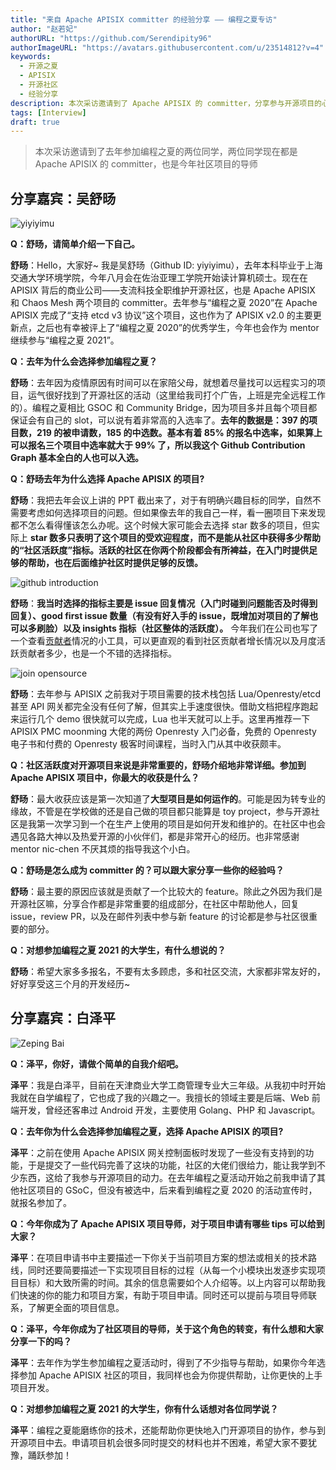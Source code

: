 ```yaml
---
title: "来自 Apache APISIX committer 的经验分享 —— 编程之夏专访"
author: "赵若妃"
authorURL: "https://github.com/Serendipity96"
authorImageURL: "https://avatars.githubusercontent.com/u/23514812?v=4"
keywords:
  - 开源之夏
  - APISIX
  - 开源社区
  - 经验分享
description: 本次采访邀请到了 Apache APISIX 的 committer，分享参与开源项目的心得体会
tags: [Interview]
draft: true
---
```


> 本次采访邀请到了去年参加编程之夏的两位同学，两位同学现在都是 Apache APISIX 的 committer，也是今年社区项目的导师

<!--truncate-->

## 分享嘉宾：吴舒旸

![yiyiyimu](https://static.apiseven.com/202108/1630546588578-2d8386cd-06c0-4c71-848a-8ed0e1263a4e.png)

**Q：舒旸，请简单介绍一下自己。**

**舒旸**：Hello，大家好~ 我是吴舒旸（Github ID: yiyiyimu），去年本科毕业于上海交通大学环境学院，今年八月会在佐治亚理工学院开始读计算机硕士。现在在 APISIX 背后的商业公司——支流科技全职维护开源社区，也是 Apache APISIX 和 Chaos Mesh 两个项目的 committer。去年参与“编程之夏 2020”在 Apache APISIX 完成了“支持 etcd v3 协议”这个项目，这也作为了 APISIX v2.0 的主要更新点，之后也有幸被评上了“编程之夏 2020”的优秀学生，今年也会作为 mentor 继续参与“编程之夏 2021”。

**Q：去年为什么会选择参加编程之夏？**

**舒旸**：去年因为疫情原因有时间可以在家陪父母，就想着尽量找可以远程实习的项目，运气很好找到了开源社区的活动（这里给我司打个广告，上班是完全远程工作的）。编程之夏相比 GSOC 和 Community Bridge，因为项目多并且每个项目都保证会有自己的 slot，可以说有着非常高的入选率了。**去年的数据是：397 的项目数，219 的被申请数，185 的中选数。基本有着 85% 的报名中选率，如果算上可以报名三个项目中选率就大于 99% 了，所以我这个 Github Contribution Graph 基本全白的人也可以入选。**

**Q：舒旸去年为什么选择 Apache APISIX 的项目?**

**舒旸**：我把去年会议上讲的 PPT 截出来了，对于有明确兴趣目标的同学，自然不需要考虑如何选择项目的问题。但如果像去年的我自己一样，看一圈项目下来发现都不怎么看得懂该怎么办呢。这个时候大家可能会去选择 star 数多的项目，但实际上 **star 数多只表明了这个项目的受欢迎程度，而不是能从社区中获得多少帮助的“社区活跃度”指标。活跃的社区在你两个阶段都会有所裨益，在入门时提供足够的帮助，也在后面维护社区时提供足够的反馈。**

![github introduction](https://static.apiseven.com/202108/1630546653087-23ff48eb-8e13-464c-874e-c4225cc32336.png)

**舒旸**：**我当时选择的指标主要是 issue 回复情况（入门时碰到问题能否及时得到回复）、good first issue 数量（有没有好入手的 issue，既增加对项目的了解也可以多刷脸）以及 insights 指标（社区整体的活跃度）。** 今年我们在公司也写了一个查看[贡献者](https://github.com/api7/contributor-graph)情况的小工具，可以更直观的看到社区贡献者增长情况以及月度活跃贡献者多少，也是一个不错的选择指标。

![join opensource](https://static.apiseven.com/202108/1630546703021-d63457b1-4068-45da-8bde-aa9c708c6793.png)

**舒旸**：去年参与 APISIX 之前我对于项目需要的技术栈包括 Lua/Openresty/etcd 甚至 API 网关都完全没有任何了解，但其实上手速度很快。借助文档把程序跑起来运行几个 demo 很快就可以完成，Lua 也半天就可以上手。这里再推荐一下 APISIX PMC moonming 大佬的两份 Openresty 入门必备，免费的 Openresty 电子书和付费的 Openresty 极客时间课程，当时入门从其中收获颇丰。

**Q：社区活跃度对开源项目来说是非常重要的，舒旸介绍地非常详细。参加到 Apache APISIX 项目中，你最大的收获是什么？**

**舒旸**：最大收获应该是第一次知道了**大型项目是如何运作的**。可能是因为转专业的缘故，不管是在学校做的还是自己做的项目都只能算是 toy project，参与开源社区是我第一次学习到一个在生产上使用的项目是如何开发和维护的。在社区中也会遇见各路大神以及热爱开源的小伙伴们，都是非常开心的经历。也非常感谢 mentor nic-chen 不厌其烦的指导我这个小白。

**Q：舒旸是怎么成为 committer 的？可以跟大家分享一些你的经验吗？**

**舒旸**：最主要的原因应该就是贡献了一个比较大的 feature。除此之外因为我们是开源社区嘛，分享合作都是非常重要的组成部分，在社区中帮助他人，回复 issue，review PR，以及在邮件列表中参与新 feature 的讨论都是参与社区很重要的部分。

**Q：对想参加编程之夏 2021 的大学生，有什么想说的？**

**舒旸**：希望大家多多报名，不要有太多顾虑，多和社区交流，大家都非常友好的，好好享受这三个月的开发经历~

## 分享嘉宾：白泽平

![Zeping Bai](https://static.apiseven.com/202108/1630546751119-8df77cd8-6be0-4f8e-af13-182e77462d73.png)

**Q：泽平，你好，请做个简单的自我介绍吧。**

**泽平**：我是白泽平，目前在天津商业大学工商管理专业大三年级。从我初中时开始我就在自学编程了，它也成了我的兴趣之一。我擅长的领域主要是后端、Web 前端开发，曾经还客串过 Android 开发，主要使用 Golang、PHP 和 Javascript。

**Q：去年你为什么会选择参加编程之夏，选择 Apache APISIX 的项目?**

**泽平**：之前在使用 Apache APISIX 网关控制面板时发现了一些没有支持到的功能，于是提交了一些代码完善了这块的功能，社区的大佬们很给力，能让我学到不少东西，这给了我参与开源项目的动力。在去年编程之夏活动开始之前我申请了其他社区项目的 GSoC，但没有被选中，后来看到编程之夏 2020 的活动宣传时，就报名参加了。

**Q：今年你成为了 Apache APISIX 项目导师，对于项目申请有哪些 tips 可以给到大家？**

**泽平**：在项目申请书中主要描述一下你关于当前项目方案的想法或相关的技术路线，同时还要简要描述一下实现项目目标的过程（从每一个小模块出发逐步实现项目目标）和大致所需的时间。其余的信息需要如个人介绍等。以上内容可以帮助我们快速的你的能力和项目方案，有助于项目申请。同时还可以提前与项目导师联系，了解更全面的项目信息。

**Q：泽平，今年你成为了社区项目的导师，关于这个角色的转变，有什么想和大家分享一下的吗？**

**泽平**：去年作为学生参加编程之夏活动时，得到了不少指导与帮助，如果你今年选择参加 Apache APISIX 社区的项目，我同样也会为你提供帮助，让你更快的上手项目开发。

**Q：对想参加编程之夏 2021 的大学生，你有什么话想对各位同学说？**

**泽平**：编程之夏能磨练你的技术，还能帮助你更快地入门开源项目的协作，参与到开源项目中去。申请项目机会很多同时提交的材料也并不困难，希望大家不要犹豫，踊跃参加！
